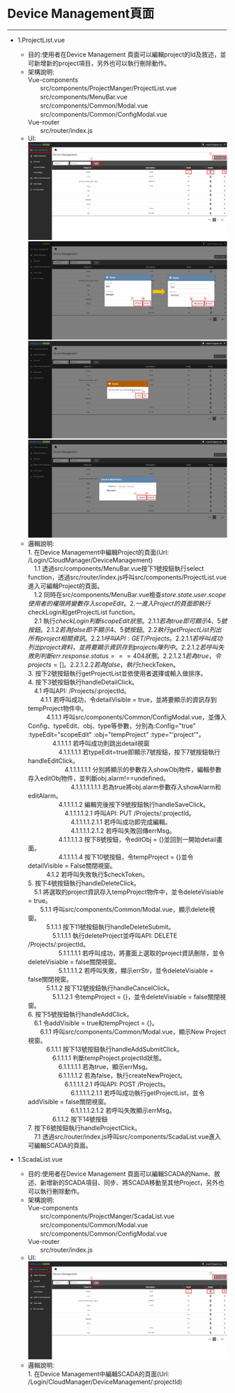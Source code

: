 # Device Management頁面

---

- 1.ProjectList.vue  
  - 目的:使用者在Device Management 頁面可以編輯project的Id及敘述，並可新增新的project項目，另外也可以執行刪除動作。 
  - 架構說明:  
  Vue-components  
  　　src/components/ProjectManger/ProjectList.vue  
  　　src/components/MenuBar.vue  
  　　src/components/Common/Modal.vue  
  　　src/components/Common/ConfigModal.vue   
  Vue-router  
  　　src/router/index.js   
  - UI:  
  ![](/assets/projectlist.PNG)
  ![](/assets/project_edit.png)
  ![](/assets/project_delete.png)  
  ![](/assets/newproject.png)  
  - 邏輯說明:  
        1. 在Device Management中編輯Project的頁面(Url: /Login/CloudManager/DeviceManagement)  
        　1.1 透過src/components/MenuBar.vue按下1號按鈕執行select function，透過src/router/index.js呼叫src/components/ProjectList.vue進入可編輯Project的頁面。  
        　1.2 同時在src/components/MenuBar.vue檢查$store.state.user.scope使用者的權限將變數存入scopeEdit。  
        2. 一進入Project的頁面即執行$checkLogin和getProjectList function。  
        　2.1 執行$checkLogin判斷scopeEdit狀態。  
          　2.1.1 若為true即可顯示4、5號按鈕。  
          　2.1.2 若為false即不顯示4、5號按鈕。  
          　2.2 執行getProjectList列出所有project相關資訊。  
        　　2.2.1 呼叫API: GET /Projects。  
        　　　2.2.1.1 若呼叫成功列出project資料，並將要顯示資訊存到projects陣列中。  
        　　　2.2.1.2 若呼叫失敗則判斷err.response.status === 404狀態。  
        　　　　2.2.1.2.1 若為true，令projects = []。  
        　　　　2.2.1.2.2 若為false，執行$checkToken。   
        3. 按下2號按鈕執行getProjectList並依使用者選擇或輸入做排序。  
        4. 按下3號按鈕執行handleDetailClick。  
        　4.1 呼叫API: /Projects/:projectId。  
        　　4.1.1 若呼叫成功，令detailVisible = true，並將要顯示的資訊存到tempProject物件中。  
        　　　4.1.1.1 呼叫src/components/Common/ConfigModal.vue，並傳入Config、typeEdit、obj、type等參數，分別為:Config="true" :typeEdit="scopeEdit" :obj="tempProject" :type="'project'"。  
        　　　　4.1.1.1.1 若呼叫成功則跳出detail視窗  
        　　　　　4.1.1.1.1.1 若typeEdit=true即顯示7號按鈕，按下7號按鈕執行handleEditClick。  
        　　　　　　4.1.1.1.1.1.1 分別將顯示的參數存入showObj物件，編輯參數存入editObj物件，並判斷obj.alarm!==undefined。  
        　　　　　　　4.1.1.1.1.1.1.1 若為true將obj.alarm參數存入showAlarm和editAlarm。  
        　　　　　4.1.1.1.1.2 編輯完後按下9號按鈕執行handleSaveClick。  
        　　　　　　4.1.1.1.1.2.1 呼叫API: PUT /Projects/:projectId。  
        　　　　　　　4.1.1.1.1.2.1.1 若呼叫成功即完成編輯。  
        　　　　　　　4.1.1.1.1.2.1.2 若呼叫失敗回傳errMsg。  
        　　　　　4.1.1.1.1.3 按下8號按鈕，令editObj = {}並回到一開始detail畫面。  
        　　　　　4.1.1.1.1.4 按下10號按鈕，令tempProject = {}並令detailVisible = False關閉視窗。  
        　　　4.1.2 若呼叫失敗執行$checkToken。  
        5. 按下4號按鈕執行handleDeleteClick。  
        　5.1 將選取的project資訊存入tempProject物件中，並令deleteVisiable = true。  
        　　5.1.1 呼叫src/components/Common/Modal.vue，顯示delete視窗。  
        　　　5.1.1.1 按下11號按鈕執行handleDeleteSubmit。  
        　　　　5.1.1.1.1 執行deleteProject並呼叫API: DELETE /Projects/:projectId。  
        　　　　　5.1.1.1.1.1 若呼叫成功，將畫面上選取的project資訊刪除，並令deleteVisiable = false關閉視窗。  
        　　　　　5.1.1.1.1.2 若呼叫失敗，顯示errStr，並令deleteVisiable = false關閉視窗。  
        　　　5.1.1.2 按下12號按鈕執行handleCancelClick。  
        　　　　5.1.1.2.1 令tempProject = {}，並令deleteVisiable = false關閉視窗。  
        6. 按下5號按鈕執行handleAddClick。  
        　6.1 令addVisible = true和tempProject = {}。  
        　　6.1.1 呼叫src/components/Common/Modal.vue，顯示New Project視窗。  
        　　　6.1.1.1 按下13號按鈕執行handleAddSubmitClick。  
        　　　　6.1.1.1.1 判斷tempProject.projectId狀態。  
        　　　　　6.1.1.1.1.1 若為true，顯示errMsg。  
        　　　　　6.1.1.1.1.2 若為false，執行createNewProject。  
        　　　　　　6.1.1.1.1.2.1 呼叫API: POST /Projects。  
        　　　　　　　6.1.1.1.1.2.1.1 若呼叫成功執行getProjectList，並令addVisible = false關閉視窗。  
        　　　　　　　6.1.1.1.1.2.1.2 若呼叫失敗顯示errMsg。  
         　　　　6.1.1.2 按下14號按鈕  
        7. 按下6號按鈕執行handleProjectClick。  
        　7.1 透過src/router/index.js呼叫src/components/ScadaList.vue進入可編輯SCADA的頁面。     
  
  
  

          
        


- 1.ScadaList.vue  
  - 目的:使用者在Device Management 頁面可以編輯SCADA的Name、敘述、新增新的SCADA項目、同步、將SCADA移動至其他Project，另外也可以執行刪除動作。 
  - 架構說明:  
  Vue-components  
  　　src/components/ProjectManger/ScadaList.vue  
  　　src/components/Common/Modal.vue  
  　　src/components/Common/ConfigModal.vue   
  Vue-router  
  　　src/router/index.js   
  - UI:  
  ![](/assets/projectlist.PNG)  
  - 邏輯說明:  
        1. 在Device Management中編輯SCADA的頁面(Url: /Login/CloudManager/DeviceManagement/:projectId)       
          
        





